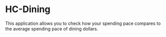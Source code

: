 # HC-Dining
This application allows you to check how your spending pace compares to the average spending pace of dining dollars.
